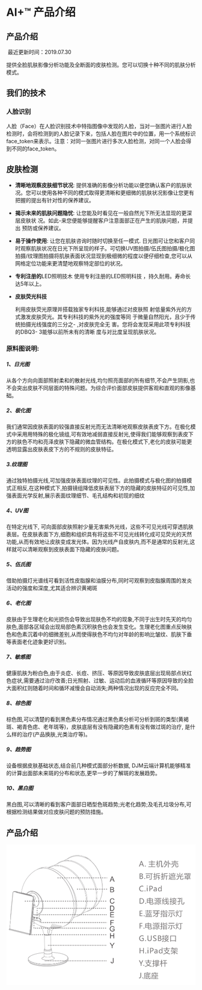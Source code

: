 

# AI+™ 产品介绍

## 产品介绍

​	最近更新时间：2019.07.30

​	提供全脸肌肤影像分析功能及全断面的皮肤检测。您可以切换十种不同的肌肤分析模式。

## 我们的技术



### 人脸识别

人脸（Face）在人脸识别技术中特指图像中发现的人脸，当对一张图片进行人脸检测时，会将检测到的人脸记录下来，包括人脸在图片中的位置，用一个系统标识face_token来表示。注意：对同一张图片进行多次人脸检测，对同一个人脸会得到不同的face_token。

## 皮肤检测

- **清晰地观察皮肤细节状况**: 
  	提供准确的影像分析功能以便您确认客户的肌肤状况。您可以使用各种不同的模式取得更清晰和更细微的肌肤状况影像让您更有把握的提出有针对性的保养建议。

- **揭示未来的肌肤问题隐忧**:
  	让您能及时看见在一般自然光下所无法显现的更深层皮肤状
  况。如此-来您便能够提醒客户注意面部正在产生的肌肤问题，并提出
  预防或保养建议。

- **易于操作使用**:
  让您在肌肤咨询时随时切换至任一模式. 日光图可让您和客户同时观察肌肤状况在日光下所呈现的样子。可切换UV图拍摄/伍氏图拍摄/极化图拍摄/纹理图拍摄将肌肤表面状况显现到极细微的程度以便仔细检查,您可以从网格定位功能来更清楚地观察特定部位的状况。

- **专利注册的**LED照明技木
  使用专利注册的LED照明科技 ，持久耐用。寿命长达5年以上。

- **皮肤荧光科技**

  利用皮肤荧光原理并搭载独家专利科技,能够通过对皮肤照
  射低量紫外光的方式激发皮肤荧光。其专利科技的紫外光的强度等同
  于微量自然阳光，且少于传统拍摄光线强度的三分之- ,对皮肤完全无
  害。您将会发现采用此项专利科技的DBQ3- 3能够以前所未有的清晰
  度与对比度呈现肌肤状况。

  

### 原料图说明:

##### 1、日光图

从各个方向向面部照射柔和的散射光线,均匀照亮面部的所有细节,不会产生阴影,也不会突出皮肤不同层面的特殊问题。为综合评价面部皮肤提供客观和直观的影像基础。

##### 2、极化图

我们通常因皮肤表面的较强直接反射光而无法清晰地观察皮肤表皮下方。在极化模式中采用用特殊的极化镜组,可有效地减弱直接反射光,使得我们能够观察到表皮下方的肤色不均和亮泽皮肤下隐藏的微血管结构。在极化模式下,老化的皮肤可能更透明显露出皮肤表皮下方的不规则的皮肤特征。

##### 3.纹理图

通过独特拍摄光线,可加强皮肤表面纹理的可见性。此拍摄模式与极化图的拍摄模式正相反,在这种模式下,拍摄镜组降低皮肤表层下方的隐藏的皮肤特征的可见性,加强表面光学反射,展示表面纹理细节、毛孔结构和初现的细纹

##### 4、UV图

在特定光线下, 可向面部皮肤照射少量无害紫外光线，这些不可见光线可穿透肌肤表层。在皮肤表面下方,细胞和组织具有将这些不可见光线转化成可见荧光的天然功能,从而有效地让皮肤变成发光体。因为光线产自皮肤内,而不是通常的反射光,这样就可以清晰观察到皮肤表面下隐藏的皮肤问题。

##### 5、伍氏图

借助拍摄灯光谱线可看到活性皮脂腺和油膜分布,同时可观察到皮脂腺周围的发炎活动的强度和深度,尤其适合辨识黄褐斑

##### 6、老化图

皮肤由于生理老化和光损伤会导致出现肤色不均的现象,不同于出生时先天的均匀肤色,面部各区域会出现局部色素沉积肤色也会发生变化。生理老化图重点反映肤色和色素沉着中的细微差别,从而使得肤色不均匀对年龄的影响比皱纹、肌肤下垂等表面老化迹象更好识别。

##### 7、敏感图

健康肌肤为粉白色,由于炎症、长痘、挤压、等原因导致皮肤底层出现局部点状红色症状,需要通过治疗改善;日光照射、过敏、运动后的血液循环等原因导致的全脸大面积红则随着时间和循环减慢会自动消失;两种情况出现的反应完全不同。

##### 8、棕色图

棕色图,可以清楚的看到黑色素分布情况通过黑色素分析可分析到斑的类型(黄褐斑、褐青色痣、老年斑等)，皮肤底层有没有隐藏的色素有没有做过斑的治疗, 是什么样的治疗(产品换肤,光类治疗等)。

##### 9、趋势图

设备根据皮肤基础状态,结合前几种模式面部分析数据, DJM云端计算机能够精准的计算出面部未来斑的分布和状态,更早一步的了解斑的发展趋势。

##### 10、黑白图

黑白图,可以清晰的看到客户面部日晒型色斑趋势;光老化趋势;及毛孔垃圾分布,可根据检测结果做对应皮肤问题的预防措施。



## 产品介绍

![521564455192_.pic_hd](assets/521564455192_.pic_hd.jpg)